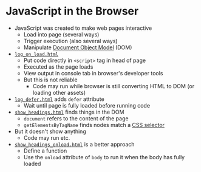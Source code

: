 # JavaScript in the Browser

-   JavaScript was created to make web pages interactive
    -   Load into page (several ways)
    -   Trigger execution (also several ways)
    -   Manipulate [Document Object Model](#g:com) (DOM)
-   [`log_on_load.html`](./log_on_load.html)
    -   Put code directly in `<script>` tag in head of page
    -   Executed as the page loads
    -   View output in console tab in browser's developer tools
    -   But this is not reliable
        -   Code may run while browser is still converting HTML to DOM (or loading other assets)
-   [`log_defer.html`](./log_defer.html) adds `defer` attribute
    -   Wait until page is fully loaded before running code
-   [`show_headings.html`](./show_headings.html) finds things in the DOM
    -   `document` refers to the content of the page
    -   `getElementsByTagName` finds nodes match a [CSS selector](#g:css-selector)
-   But it doesn't show anything
    -   Code may run etc.
-   [`show_headings_onload.html`](./show_headings_onload.html) is a better approach
    -   Define a function
    -   Use the `onload` attribute of `body` to run it when the body has fully loaded
